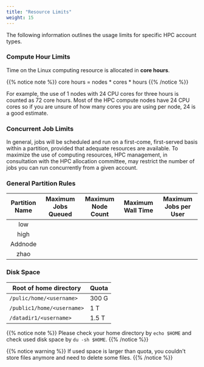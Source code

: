 ```yaml
---
title: "Resource Limits"
weight: 15
---
```


The following information outlines the usage limits for specific HPC account types.

### Compute Hour Limits

Time on the Linux computing resource is allocated in **core hours**.

{{% notice note %}}
core hours = nodes \* cores \* hours
{{% /notice %}}

For example, the use of 1 nodes with 24 CPU cores for three hours is counted as 72 core hours. Most of the HPC compute nodes have 24 CPU cores so if you are unsure of how many cores you are using per node, 24 is a good estimate.

### Concurrent Job Limits

In general, jobs will be scheduled and run on a first-come, first-served basis within a partition, provided that adequate resources are available. To maximize the use of computing resources, HPC management, in consultation with the HPC allocation committee, may restrict the number of jobs you can run concurrently from a given account.

### General Partition Rules

| Partition Name | Maximum Jobs Queued | Maximum Node Count | Maximum Wall Time | Maximum Jobs per User |
| :------------: | :-----------------: | :----------------: | :---------------: | --------------------- |
|      low       |                     |                    |                   |                       |
|      high      |                     |                    |                   |                       |
|    Addnode     |                     |                    |                   |                       |
|      zhao      |                     |                    |                   |                       |

### Disk Space

| Root of home directory     | Quota |
| -------------------------- | ----- |
| `/pulic/home/<username>`   | 300 G |
| `/public1/home/<username>` | 1 T   |
| `/datadir1/<username>`     | 1.5 T |

{{% notice note %}}
Please check your home directory by `echo $HOME` and check used disk space by `du -sh $HOME`.
{{% /notice %}}

{{% notice warning %}}
 If used space is larger than quota, you couldn't store files anymore and need to delete some files.
{{% /notice %}}